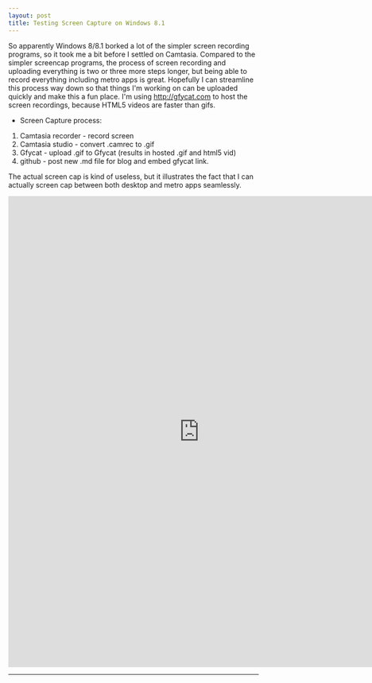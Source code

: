 ```yaml
---
layout: post
title: Testing Screen Capture on Windows 8.1
---
```


  So apparently Windows 8/8.1 borked a lot of the simpler screen recording programs, so it took me a bit before I settled on Camtasia. Compared to the simpler screencap programs, the process of screen recording and uploading everything is two or three more steps longer, but being able to record everything including metro apps is great. Hopefully I can streamline this process way down so that things I'm working on can be uploaded quickly and make this a fun place. I'm using http://gfycat.com to host the screen recordings, because HTML5 videos are faster than gifs. 
  
* Screen Capture process:  
 1. Camtasia recorder - record screen  
 2. Camtasia studio - convert .camrec to .gif  
 3. Gfycat - upload .gif to Gfycat (results in hosted .gif and html5 vid)  
 4. github - post new .md file for blog and embed gfycat link.  
  

The actual screen cap is kind of useless, but it illustrates the fact that I can actually screen cap between both desktop and metro apps seamlessly.   

<iframe id="gif" src="http://gfycat.com/iframe/UnawareMinorDarklingbeetle" frameborder="0" scrolling="no" width="768" height="948" ></iframe>
<script language="Javascript" type="text/javascript">

  var _iframe = parent.document.getElementById("gif"),
      _height = _iframe.contentDocument.getElementById("size").scrollHeight || _iframe.contentWindow.document.getElementById("size").scrollHeight;
      _iframe.height = _height + 40;
</script>

-----

